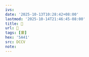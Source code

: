 ```yaml
---
ivs:
date: '2025-10-13T10:28:42+08:00'
lastmod: '2025-10-14T21:46:45-08:00'
title: 􃦣
url: 􃦣
tags: [婁]
hex: '5A41'
src: DCCV
note:
---
```

